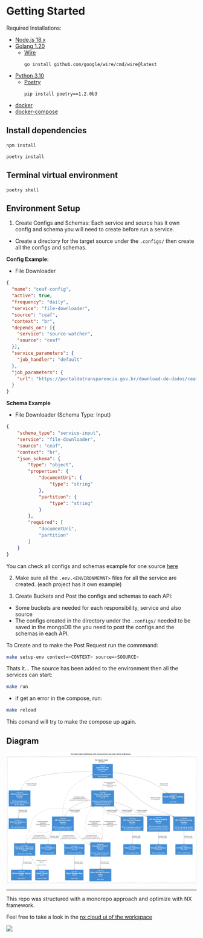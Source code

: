 # Getting Started

Required Installations:

- [Node.js 18.x](https://nodejs.org/en/download/)
- [Golang 1.20](https://golang.google.cn/)
  - [Wire](https://pkg.go.dev/github.com/google/wire)
    ```shell
    go install github.com/google/wire/cmd/wire@latest 
    ```
- [Python 3.10](https://www.python.org/downloads/)
  - [Poetry](https://pypi.org/project/poetry/1.2.0b3/)
    ```shell
    pip install poetry==1.2.0b3
    ```
- [docker](https://www.docker.com/)
- [docker-compose](https://www.docker.com/)


## Install dependencies

```shell
npm install
```

```shell
poetry install
```

## Terminal virtual environment

```shell
poetry shell
```

## Environment Setup

1. Create Configs and Schemas:
Each service and source has it own config and schema you will need to create before run a service.

- Create a directory for the target source under the `.configs/` then create all the configs and schemas.

**Config Example:**
- File Downloader

```json
{
  "name": "ceaf-config",
  "active": true,
  "frequency": "daily",
  "service": "file-downloader",
  "source": "ceaf",
  "context": "br",
  "depends_on": [{
    "service": "source-watcher",
    "source": "ceaf"
  }],
  "service_parameters": {
    "job_handler": "default"
  },
  "job_parameters": {
    "url": "https://portaldatransparencia.gov.br/download-de-dados/ceaf/{}"
  }
}
```

**Schema Example**
- File Downloader (Schema Type: Input)
```json
{
    "schema_type": "service-input",
    "service": "file-downloader",
    "source": "ceaf",
    "context": "br",
    "json_schema": {
        "type": "object",
        "properties": {
            "documentUri": {
                "type": "string"
            },
            "partition": {
                "type": "string"
            }
        },
        "required": [
            "documentUri",
            "partition"
        ]
    }
}
```

You can check all configs and schemas example for one source [here](https://github.com/FabioCaffarello/nx-events-lake/tree/main/.configs/ceaf)

2. Make sure all the `.env.<ENVIRONMEMNT>` files for all the service are created. (each project has it own example)

3. Create Buckets and Post the configs and schemas to each API:
- Some buckets are needed for each responsibility, service and also source
- The configs created in the directory under the `.configs/` needed to be saved in the mongoDB the you need to post the configs and the schemas in each API.

To Create and to make the Post Request run the commmand:

```sh
make setup-env context=<CONTEXT> source=<SOOURCE>
```

Thats it... The source has been added to the environment then all the services can start:

```sh
make run
```
 - if get an error in the compose, run:

```sh
make reload
```
This comand will try to make the compose up again.


## Diagram

![Architecture](diagrams/Architecture.png)


--- 
This repo was structured with a monorepo approach and optimize with NX framework.

Feel free to take a look in the [nx cloud ui of the workspace](https://cloud.nx.app/orgs/64f022fa9ef0668418db0252/workspaces/653ee969bc30e7676f89d10b/overview)

<a alt="Nx logo" href="https://nx.dev" target="_blank" rel="noreferrer"><img src="https://raw.githubusercontent.com/nrwl/nx/master/images/nx-logo.png" width="45"></a>

